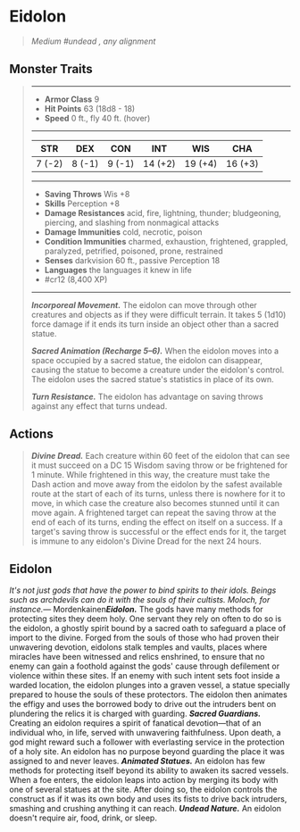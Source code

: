 # Eidolon
>*Medium #undead , any alignment*
## Monster Traits
>___
>- **Armor Class** 9
>- **Hit Points** 63 (18d8 - 18)
>- **Speed** 0 ft., fly 40 ft. (hover)
>___
>|STR|DEX|CON|INT|WIS|CHA|
>|:---:|:---:|:---:|:---:|:---:|:---:|
>|7 (-2)|8 (-1)|9 (-1)|14 (+2)|19 (+4)|16 (+3)|
>___
>- **Saving Throws** Wis +8
>- **Skills** Perception +8
>- **Damage Resistances** acid, fire, lightning, thunder; bludgeoning, piercing, and slashing from nonmagical attacks
>- **Damage Immunities** cold, necrotic, poison
>- **Condition Immunities** charmed, exhaustion, frightened, grappled, paralyzed, petrified, poisoned, prone, restrained
>- **Senses** darkvision 60 ft., passive Perception 18
>- **Languages** the languages it knew in life
>- #cr12 (8,400 XP)
>___
>***Incorporeal Movement.*** The eidolon can move through other creatures and objects as if they were difficult terrain. It takes 5 (1d10) force damage if it ends its turn inside an object other than a sacred statue.  
>
>***Sacred Animation (Recharge 5–6).*** When the eidolon moves into a space occupied by a sacred statue, the eidolon can disappear, causing the statue to become a creature under the eidolon's control. The eidolon uses the sacred statue's statistics in place of its own.  
>
>***Turn Resistance.*** The eidolon has advantage on saving throws against any effect that turns undead.  
>
## Actions
>***Divine Dread.*** Each creature within 60 feet of the eidolon that can see it must succeed on a DC 15 Wisdom saving throw or be frightened for 1 minute. While frightened in this way, the creature must take the Dash action and move away from the eidolon by the safest available route at the start of each of its turns, unless there is nowhere for it to move, in which case the creature also becomes stunned until it can move again. A frightened target can repeat the saving throw at the end of each of its turns, ending the effect on itself on a success. If a target's saving throw is successful or the effect ends for it, the target is immune to any eidolon's Divine Dread for the next 24 hours.
## Eidolon
*It's not just gods that have the power to bind spirits to their idols. Beings such as archdevils can do it with the souls of their cultists. Moloch, for instance.*— Mordenkainen***Eidolon.*** The gods have many methods for protecting sites they deem holy. One servant they rely on often to do so is the eidolon, a ghostly spirit bound by a sacred oath to safeguard a place of import to the divine. Forged from the souls of those who had proven their unwavering devotion, eidolons stalk temples and vaults, places where miracles have been witnessed and relics enshrined, to ensure that no enemy can gain a foothold against the gods' cause through defilement or violence within these sites. If an enemy with such intent sets foot inside a warded location, the eidolon plunges into a graven vessel, a statue specially prepared to house the souls of these protectors. The eidolon then animates the effigy and uses the borrowed body to drive out the intruders bent on plundering the relics it is charged with guarding.
***Sacred Guardians.*** Creating an eidolon requires a spirit of fanatical devotion—that of an individual who, in life, served with unwavering faithfulness. Upon death, a god might reward such a follower with everlasting service in the protection of a holy site. An eidolon has no purpose beyond guarding the place it was assigned to and never leaves.
***Animated Statues.*** An eidolon has few methods for protecting itself beyond its ability to awaken its sacred vessels. When a foe enters, the eidolon leaps into action by merging its body with one of several statues at the site. After doing so, the eidolon controls the construct as if it was its own body and uses its fists to drive back intruders, smashing and crushing anything it can reach.
***Undead Nature.*** An eidolon doesn't require air, food, drink, or sleep.